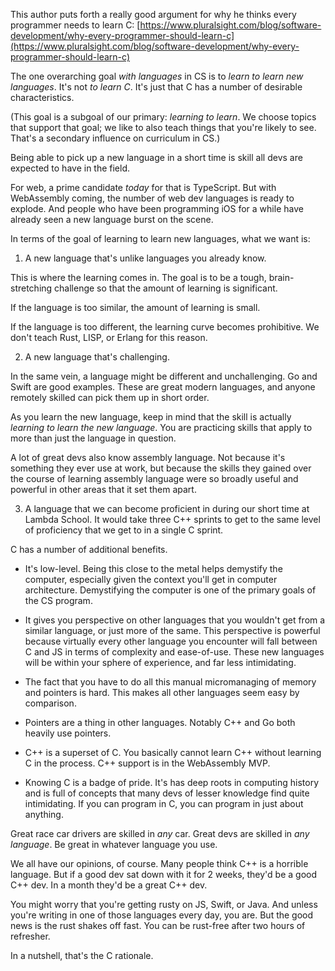 This author puts forth a really good argument for why he thinks every programmer needs to learn C:
[https://www.pluralsight.com/blog/software-development/why-every-programmer-should-learn-c](https://www.pluralsight.com/blog/software-development/why-every-programmer-should-learn-c)

The one overarching goal *with languages* in CS is to _learn to learn new languages_. It's not _to learn C_. It's just that C has a number of desirable characteristics.

(This goal is a subgoal of our primary: _learning to learn_. We choose topics that support that goal; we like to also teach things that you're likely to see. That's a secondary influence on curriculum in CS.)

Being able to pick up a new language in a short time is skill all devs are expected to have in the field.

For web, a prime candidate _today_ for that is TypeScript. But with WebAssembly coming, the number of web dev languages is ready to explode. And people who have been programming iOS for a while have already seen a new language burst on the scene.

In terms of the goal of learning to learn new languages, what we want is:

1. A new language that's unlike languages you already know.

This is where the learning comes in. The goal is to be a tough, brain-stretching challenge so that the amount of learning is significant.

If the language is too similar, the amount of learning is small.

If the language is too different, the learning curve becomes prohibitive. We don't teach Rust, LISP, or Erlang for this reason.

2. A new language that's challenging.

In the same vein, a language might be different and unchallenging. Go and Swift are good examples. These are great modern languages, and anyone remotely skilled can pick them up in short order.

As you learn the new language, keep in mind that the skill is actually _learning to learn the new language_. You are practicing skills that apply to more than just the language in question.

A lot of great devs also know assembly language. Not because it's something they ever use at work, but because the skills they gained over the course of learning assembly language were so broadly useful and powerful in other areas that it set them apart.

3. A language that we can become proficient in during our short time at Lambda School. It would take three C++ sprints to get to the same level of proficiency that we get to in a single C sprint.

C has a number of additional benefits.

* It's low-level. Being this close to  the metal helps demystify the computer, especially given the context you'll get in computer architecture. Demystifying the computer is one of the primary goals of the CS program.

* It gives you perspective on other languages that you wouldn't get from a similar language, or just more of the same. This perspective is powerful because virtually every other language you encounter will fall between C and JS in terms of complexity and ease-of-use. These new languages will be within your sphere of experience, and far less intimidating.

* The fact that you have to do all this manual micromanaging of memory and pointers is hard. This makes all other languages seem easy by comparison.

* Pointers are a thing in other languages. Notably C++ and Go both heavily use pointers.

* C++ is a superset of C. You basically cannot learn C++ without learning C in the process. C++ support is in the WebAssembly MVP.

* Knowing C is a badge of pride. It's has deep roots in computing history and is full of concepts that many devs of lesser knowledge find quite intimidating. If you can program in C, you can program in just about anything.

Great race car drivers are skilled in _any_ car. Great devs are skilled in _any language_.  Be great in whatever language you use.

We all have our opinions, of course. Many people think C++ is a horrible language. But if a good dev sat down with it for 2 weeks, they'd be a good C++ dev. In a month they'd be a great C++ dev.

You might worry that you're getting rusty on JS, Swift, or Java. And unless you're writing in one of those languages every day, you are. But the good news is the rust shakes off fast. You can be rust-free after two hours of refresher.

In a nutshell, that's the C rationale.